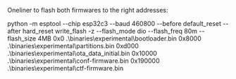 Oneliner to flash both firmwares to the right addresses:

python -m esptool --chip esp32c3 --baud 460800 --before default_reset --after hard_reset write_flash -z --flash_mode dio --flash_freq 80m --flash_size 4MB 0x0 .\binaries\experimental\bootloader.bin 0x8000 .\binaries\experimental\partitions.bin 0xd000 .\binaries\experimental\ota_data_initial.bin 0x10000 .\binaries\experimental\conf-firmware.bin 0x190000 .\binaries\experimental\ctf-firmware.bin